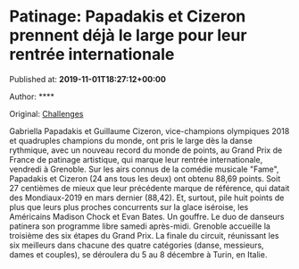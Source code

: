 
# Patinage: Papadakis et Cizeron prennent déjà le large pour leur rentrée internationale

Published at: **2019-11-01T18:27:12+00:00**

Author: ****

Original: [Challenges](https://www.challenges.fr/sport/patinage-papadakis-et-cizeron-prennent-deja-le-large-pour-leur-rentree-internationale_682779)

Gabriella Papadakis et Guillaume Cizeron, vice-champions olympiques 2018 et quadruples champions du monde, ont pris le large dès la danse rythmique, avec un nouveau record du monde de points, au Grand Prix de France de patinage artistique, qui marque leur rentrée internationale, vendredi à Grenoble.
Sur les airs connus de la comédie musicale "Fame", Papadakis et Cizeron (24 ans tous les deux) ont obtenu 88,69 points. Soit 27 centièmes de mieux que leur précédente marque de référence, qui datait des Mondiaux-2019 en mars dernier (88,42). Et, surtout, pile huit points de plus que leurs plus proches concurrents sur la glace iséroise, les Américains Madison Chock et Evan Bates. Un gouffre.
Le duo de danseurs patinera son programme libre samedi après-midi.
Grenoble accueille la troisième des six étapes du Grand Prix. La finale du circuit, réunissant les six meilleurs dans chacune des quatre catégories (danse, messieurs, dames et couples), se déroulera du 5 au 8 décembre à Turin, en Italie.
